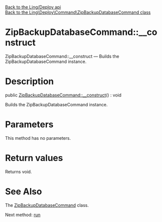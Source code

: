 [Back to the Ling/Deploy api](https://github.com/lingtalfi/Deploy/blob/master/doc/api/Ling/Deploy.md)<br>
[Back to the Ling\Deploy\Command\ZipBackupDatabaseCommand class](https://github.com/lingtalfi/Deploy/blob/master/doc/api/Ling/Deploy/Command/ZipBackupDatabaseCommand.md)


ZipBackupDatabaseCommand::__construct
================



ZipBackupDatabaseCommand::__construct — Builds the ZipBackupDatabaseCommand instance.




Description
================


public [ZipBackupDatabaseCommand::__construct](https://github.com/lingtalfi/Deploy/blob/master/doc/api/Ling/Deploy/Command/ZipBackupDatabaseCommand/__construct.md)() : void




Builds the ZipBackupDatabaseCommand instance.




Parameters
================

This method has no parameters.


Return values
================

Returns void.








See Also
================

The [ZipBackupDatabaseCommand](https://github.com/lingtalfi/Deploy/blob/master/doc/api/Ling/Deploy/Command/ZipBackupDatabaseCommand.md) class.

Next method: [run](https://github.com/lingtalfi/Deploy/blob/master/doc/api/Ling/Deploy/Command/ZipBackupDatabaseCommand/run.md)<br>

